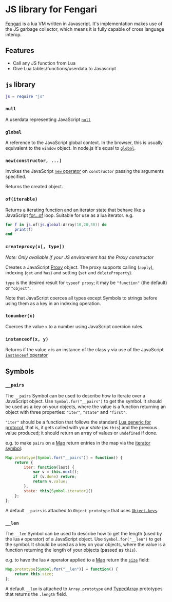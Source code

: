 # JS library for Fengari

[Fengari](https://github.com/fengari-lua/fengari) is a lua VM written in Javascript.
It's implementation makes use of the JS garbage collector, which means it is fully capable of cross language interop.

## Features

  - Call any JS function from Lua
  - Give Lua tables/functions/userdata to Javascript


## `js` library

```lua
js = require "js"
```

### `null`

A userdata representing JavaScript [`null`](https://developer.mozilla.org/en-US/docs/Web/JavaScript/Reference/Global_Objects/null)


### `global`

A reference to the JavaScript global context. In the browser, this is usually equivalent to the `window` object. In node.js it's equal to [`global`](https://nodejs.org/api/globals.html#globals_global).


### `new(constructor, ...)`

Invokes the JavaScript [`new` operator](https://developer.mozilla.org/en-US/docs/Web/JavaScript/Reference/Operators/new) on `constructor` passing the arguments specified.

Returns the created object.


### `of(iterable)`

Returns a iterating function and an iterator state that behave like a JavaScript [for...of](https://developer.mozilla.org/en-US/docs/Web/JavaScript/Reference/Statements/for...of) loop.
Suitable for use as a lua iterator. e.g.

```lua
for f in js.of(js.global:Array(10,20,30)) do
	print(f)
end
```


### `createproxy(x[, type])`

*Note: Only available if your JS environment has the Proxy constructor*

Creates a JavaScript [Proxy](https://developer.mozilla.org/en-US/docs/Web/JavaScript/Reference/Global_Objects/Proxy) object. The proxy supports calling (`apply`), indexing (`get` and `has`) and setting (`set` and `deleteProperty`).

`type` is the desired result for `typeof proxy`; it may be `"function"` (the default) or `"object"`.

Note that JavaScript coerces all types except Symbols to strings before using them as a key in an indexing operation.


### `tonumber(x)`

Coerces the value `x` to a number using JavaScript coercion rules.


### `instanceof(x, y)`

Returns if the value `x` is an instance of the class `y` via use of the JavaScript [`instanceof` operator](https://developer.mozilla.org/en-US/docs/Web/JavaScript/Reference/Operators/instanceof)


## Symbols

### `__pairs`

The `__pairs` Symbol can be used to describe how to iterate over a JavaScript object. Use `Symbol.for("__pairs")` to get the symbol. It should be used as a key on your objects, where the value is a function returning an object with three properties: `"iter"`, `"state"` and `"first"`.

`"iter"` should be a function that follows the standard [Lua generic for protocol](http://www.lua.org/manual/5.3/manual.html#3.3.5), that is, it gets called with your *state* (as `this`) and the previous value produced; it should return an array of values or `undefined` if done.

e.g. to make `pairs` on a [Map](https://developer.mozilla.org/en-US/docs/Web/JavaScript/Reference/Global_Objects/Map) return entries in the map via the [iterator symbol](https://developer.mozilla.org/en-US/docs/Web/JavaScript/Reference/Global_Objects/Map/@@iterator):

```js
Map.prototype[Symbol.for("__pairs")] = function() {
	return {
		iter: function(last) {
			var v = this.next();
			if (v.done) return;
			return v.value;
		},
		state: this[Symbol.iterator]()
	};
};
```

A default `__pairs` is attached to `Object.prototype` that uses [`Object.keys`](https://developer.mozilla.org/en-US/docs/Web/JavaScript/Reference/Global_Objects/Object/keys).


### `__len`

The `__len` Symbol can be used to describe how to get the length (used by the lua `#` operator) of a JavaScript object.
Use `Symbol.for("__len")` to get the symbol. It should be used as a key on your objects, where the value is a function returning the length of your objects (passed as `this`).

e.g. to have the lua `#` operator applied to a [Map](https://developer.mozilla.org/en-US/docs/Web/JavaScript/Reference/Global_Objects/Map) return the [`size`](https://developer.mozilla.org/en-US/docs/Web/JavaScript/Reference/Global_Objects/Map/size) field:

```js
Map.prototype[Symbol.for("__len")] = function() {
	return this.size;
};
```

A default `__len` is attached to `Array.prototype` and [TypedArray](https://developer.mozilla.org/en-US/docs/Web/JavaScript/Reference/Global_Objects/TypedArray) prototypes that returns the `.length` field.
